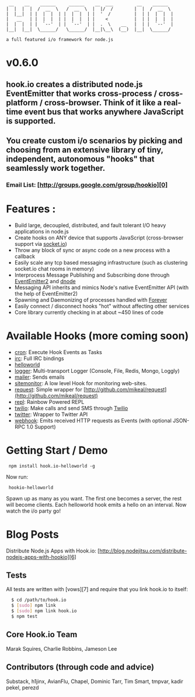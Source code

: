      __    __    ______     ______    __  ___         __    ______   
    |  |  |  |  /  __  \   /  __  \  |  |/  /        |  |  /  __  \  
    |  |__|  | |  |  |  | |  |  |  | |  '  /         |  | |  |  |  | 
    |   __   | |  |  |  | |  |  |  | |    <          |  | |  |  |  | 
    |  |  |  | |  `--'  | |  `--'  | |  .  \    __   |  | |  `--'  | 
    |__|  |__|  \______/   \______/  |__|\__\  (__)  |__|  \______/  

    a full featured i/o framework for node.js
    
# v0.6.0

## hook.io creates a distributed node.js EventEmitter that works cross-process / cross-platform / cross-browser. Think of it like a real-time event bus that works anywhere JavaScript is supported.

## You create custom i/o scenarios by picking and choosing from an extensive library of tiny, independent, autonomous "hooks" that seamlessly work together.

### Email List: [http://groups.google.com/group/hookio][0]

# Features :

- Build large, decoupled, distributed, and fault tolerant I/O heavy applications in node.js
- Create hooks on ANY device that supports JavaScript (cross-browser support via [socket.io][1])
- Throw any block of sync or async code on a new process with a callback
- Easily scale any tcp based messaging infrastructure (such as clustering socket.io chat rooms in memory) 
- Interprocess Message Publishing and Subscribing done through [EventEmitter2][2] and [dnode][3]
- Messaging API inherits and mimics Node's native EventEmitter API (with the help of EventEmitter2)
- Spawning and Daemonizing of processes handled with [Forever][4]
- Easily connect / disconnect hooks "hot" without affecting other services
- Core library currently checking in at about ~450 lines of code

# Available Hooks (more coming soon)

- [cron](http://github.com/hookio/cron): Execute Hook Events as Tasks
- [irc](http://github.com/hookio/irc): Full IRC bindings
- [helloworld](http://github.com/hookio/helloworld)
- [logger](http://github.com/hookio/logger): Multi-transport Logger (Console, File, Redis, Mongo, Loggly)
- [mailer](http://github.com/hookio/mailer): Sends emails
- [sitemonitor](http://github.com/hookio/sitemonitor): A low level Hook for monitoring web-sites.
- [request](http://github.com/hookio/request): Simple wrapper for [http://github.com/mikeal/request](http://github.com/mikeal/request)
- [repl](http://github.com/hookio/repl): Rainbow Powered REPL
- [twilio](http://github.com/hookio/twilio): Make calls and send SMS through [Twilio][5]
- [twitter](http://github.com/hookio/twitter): Wrapper to Twitter API
- [webhook](http://github.com/hookio/webhook): Emits received HTTP requests as Events (with optional JSON-RPC 1.0 Support)

# Getting Start / Demo

     npm install hook.io-helloworld -g

Now run:

     hookio-helloworld
     
Spawn up as many as you want. The first one becomes a server, the rest will become clients. Each helloworld hook emits a hello on an interval. Now watch the i/o party go!     


# Blog Posts

Distribute Node.js Apps with Hook.io: [http://blog.nodejitsu.com/distribute-nodejs-apps-with-hookio][6]

## Tests

All tests are written with [vows][7] and require that you link hook.io to itself:

``` bash
  $ cd /path/to/hook.io
  $ [sudo] npm link
  $ [sudo] npm link hook.io
  $ npm test
```

## Core Hook.io Team

Marak Squires, Charlie Robbins, Jameson Lee

## Contributors (through code and advice)
Substack, h1jinx, AvianFlu, Chapel, Dominic Tarr, Tim Smart, tmpvar, kadir pekel, perezd

[0]: http://groups.google.com/group/hookio
[1]: http://socket.io
[2]: https://github.com/hij1nx/EventEmitter2
[3]: http://github.com/SubStack/dnode
[4]: https://github.com/indexzero/forever
[5]: http://www.twilio.com/
[6]: http://blog.nodejitsu.com/distribute-nodejs-apps-with-hookio